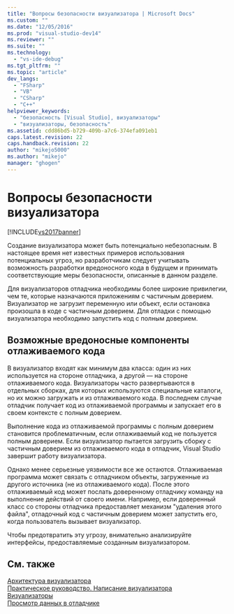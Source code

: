 ```yaml
---
title: "Вопросы безопасности визуализатора | Microsoft Docs"
ms.custom: ""
ms.date: "12/05/2016"
ms.prod: "visual-studio-dev14"
ms.reviewer: ""
ms.suite: ""
ms.technology: 
  - "vs-ide-debug"
ms.tgt_pltfrm: ""
ms.topic: "article"
dev_langs: 
  - "FSharp"
  - "VB"
  - "CSharp"
  - "C++"
helpviewer_keywords: 
  - "безопасность [Visual Studio], визуализаторы"
  - "визуализаторы, безопасность"
ms.assetid: cdd86bd5-b729-409b-a7c6-374efa091eb1
caps.latest.revision: 22
caps.handback.revision: 22
author: "mikejo5000"
ms.author: "mikejo"
manager: "ghogen"
---
```

# Вопросы безопасности визуализатора
[!INCLUDE[vs2017banner](../code-quality/includes/vs2017banner.md)]

Создание визуализатора может быть потенциально небезопасным.  В настоящее время нет известных примеров использования потенциальных угроз, но разработчикам следует учитывать возможность разработки вредоносного кода в будущем и принимать соответствующие меры безопасности, описанные в данном разделе.  
  
 Для визуализаторов отладчика необходимы более широкие привилегии, чем те, которые назначаются приложениям с частичным доверием.  Визуализатор не загрузит переменную или объект, если остановка произошла в коде с частичным доверием.  Для отладки с помощью визуализатора необходимо запустить код с полным доверием.  
  
## Возможные вредоносные компоненты отлаживаемого кода  
 В визуализатор входят как минимум два класса: один из них используется на стороне отладчика, а другой — на стороне отлаживаемого кода.  Визуализаторы часто развертываются в отдельных сборках, для которых используются специальные каталоги, но их можно загружать и из отлаживаемого кода.  В последнем случае отладчик получает код из отлаживаемой программы и запускает его в своем контексте с полным доверием.  
  
 Выполнение кода из отлаживаемой программы с полным доверием становится проблематичным, если отлаживаемый код не пользуется полным доверием.  Если визуализатор пытается загрузить сборку с частичным доверием из отлаживаемого кода в отладчик, Visual Studio завершит работу визуализатора.  
  
 Однако менее серьезные уязвимости все же остаются.  Отлаживаемая программа может связать с отладчиком объекты, загруженные из другого источника \(не из отлаживаемого кода\).  После этого отлаживаемый код может послать доверенному отладчику команду на выполнение действий от своего имени.  Например, если доверенный класс со стороны отладчика предоставляет механизм "удаления этого файла", отладочный код с частичным доверием может запустить его, когда пользователь вызывает визуализатор.  
  
 Чтобы предотвратить эту угрозу, внимательно анализируйте интерфейсы, предоставляемые созданным визуализатором.  
  
## См. также  
 [Архитектура визуализатора](../debugger/visualizer-architecture.md)   
 [Практическое руководство. Написание визуализатора](../debugger/how-to-write-a-visualizer.md)   
 [Визуализаторы](../debugger/create-custom-visualizers-of-data.md)   
 [Просмотр данных в отладчике](../debugger/viewing-data-in-the-debugger.md)